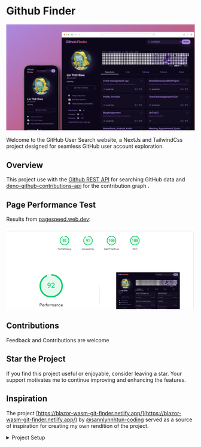 # Github Finder


![Project Image](./docs/project.jpg)


Welcome to the GitHub User Search website, a NextJs and TailwindCss project designed for seamless GitHub user account exploration.

## Overview

This project use with the [Github REST API](https://docs.github.com/en/rest)  for searching GitHub data and [deno-github-contributions-api](https://github.com/kawarimidoll/deno-github-contributions-api) for  the contribution graph .

## Page Performance Test

Results from [pagespeed.web.dev](https://pagespeed.web.dev/):

![Page Test](./docs/page_performance.png)


## Contributions

Feedback and Contributions are welcome 

## Star the Project

If you find this project useful or enjoyable, consider leaving a star. Your support motivates me to continue improving and enhancing the features.

## Inspiration

The project [https://blazor-wasm-git-finder.netlify.app/](https://blazor-wasm-git-finder.netlify.app/) by [@sannlynnhtun-coding](https://github.com/sannlynnhtun-coding) served as a source of inspiration for creating my own rendition of the project.

<details>
<summary>Project Setup</summary>



This is a [Next.js](https://nextjs.org/) project bootstrapped with [`create-next-app`](https://github.com/vercel/next.js/tree/canary/packages/create-next-app).

## Getting Started

First, install necessary dependencies
```bash 
npm i 
#or
npm install
```

After that, run the development server:

```bash
npm run dev
# or
yarn dev
# or
pnpm dev
# or
bun dev
```

Open [http://localhost:3000](http://localhost:3000) with your browser to see the result.

You can start editing the page by modifying `app/page.tsx`. The page auto-updates as you edit the file.

This project uses [`next/font`](https://nextjs.org/docs/basic-features/font-optimization) to automatically optimize and load Inter, a custom Google Font.

## Learn More

To learn more about Next.js, take a look at the following resources:

- [Next.js Documentation](https://nextjs.org/docs) - learn about Next.js features and API.
- [Learn Next.js](https://nextjs.org/learn) - an interactive Next.js tutorial.

You can check out [the Next.js GitHub repository](https://github.com/vercel/next.js/) - your feedback and contributions are welcome!


## Deploy on Vercel

The easiest way to deploy your Next.js app is to use the [Vercel Platform](https://vercel.com/new?utm_medium=default-template&filter=next.js&utm_source=create-next-app&utm_campaign=create-next-app-readme) from the creators of Next.js.

Check out our [Next.js deployment documentation](https://nextjs.org/docs/deployment) for more details.


</details>
